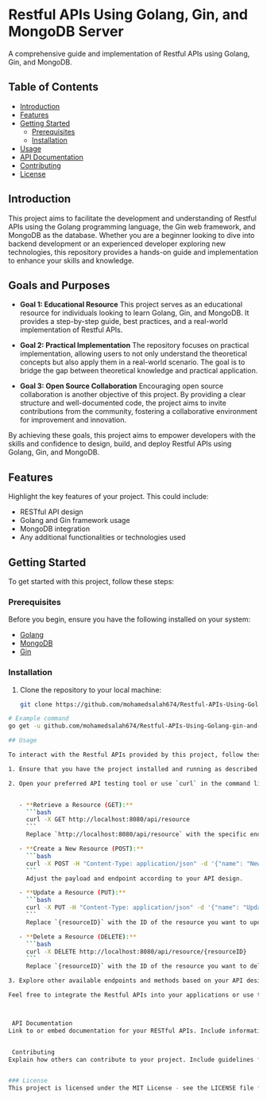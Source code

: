 # Restful APIs Using Golang, Gin, and MongoDB Server

A comprehensive guide and implementation of Restful APIs using Golang, Gin, and MongoDB.

## Table of Contents

- [Introduction](#introduction)
- [Features](#features)
- [Getting Started](#getting-started)
  - [Prerequisites](#prerequisites)
  - [Installation](#installation)
- [Usage](#usage)
- [API Documentation](#api-documentation)
- [Contributing](#contributing)
- [License](#license)

## Introduction


This project aims to facilitate the development and understanding of Restful APIs using the Golang programming language, the Gin web framework, and MongoDB as the database. Whether you are a beginner looking to dive into backend development or an experienced developer exploring new technologies, this repository provides a hands-on guide and implementation to enhance your skills and knowledge.

## Goals and Purposes

- **Goal 1: Educational Resource**
  This project serves as an educational resource for individuals looking to learn Golang, Gin, and MongoDB. It provides a step-by-step guide, best practices, and a real-world implementation of Restful APIs.

- **Goal 2: Practical Implementation**
  The repository focuses on practical implementation, allowing users to not only understand the theoretical concepts but also apply them in a real-world scenario. The goal is to bridge the gap between theoretical knowledge and practical application.

- **Goal 3: Open Source Collaboration**
  Encouraging open source collaboration is another objective of this project. By providing a clear structure and well-documented code, the project aims to invite contributions from the community, fostering a collaborative environment for improvement and innovation.

By achieving these goals, this project aims to empower developers with the skills and confidence to design, build, and deploy Restful APIs using Golang, Gin, and MongoDB.

## Features

Highlight the key features of your project. This could include:

- RESTful API design
- Golang and Gin framework usage
- MongoDB integration
- Any additional functionalities or technologies used

## Getting Started

To get started with this project, follow these steps:

### Prerequisites

Before you begin, ensure you have the following installed on your system:

- [Golang](https://golang.org/doc/install)
- [MongoDB](https://docs.mongodb.com/manual/installation/)
- [Gin](https://github.com/gin-gonic/gin#installation)

### Installation

1. Clone the repository to your local machine:

   ```bash
   git clone https://github.com/mohamedsalah674/Restful-APIs-Using-Golang-gin-and-MongoDB-Server-.git

```bash
# Example command
go get -u github.com/mohamedsalah674/Restful-APIs-Using-Golang-gin-and-MongoDB-Server-

## Usage

To interact with the Restful APIs provided by this project, follow these steps:

1. Ensure that you have the project installed and running as described in the [Installation](#installation) section.

2. Open your preferred API testing tool or use `curl` in the command line to interact with the API. For instance, to retrieve a resource, use the following command:


   - **Retrieve a Resource (GET):**
     ```bash
     curl -X GET http://localhost:8080/api/resource
     ```
     Replace `http://localhost:8080/api/resource` with the specific endpoint for retrieving a resource.

   - **Create a New Resource (POST):**
     ```bash
     curl -X POST -H "Content-Type: application/json" -d '{"name": "NewResource"}' http://localhost:8080/api/resource
     ```
     Adjust the payload and endpoint according to your API design.

   - **Update a Resource (PUT):**
     ```bash
     curl -X PUT -H "Content-Type: application/json" -d '{"name": "UpdatedResource"}' http://localhost:8080/api/resource/{resourceID}
     ```
     Replace `{resourceID}` with the ID of the resource you want to update.

   - **Delete a Resource (DELETE):**
     ```bash
     curl -X DELETE http://localhost:8080/api/resource/{resourceID}
     ```
     Replace `{resourceID}` with the ID of the resource you want to delete.

3. Explore other available endpoints and methods based on your API design. Refer to the [API Documentation](#api-documentation) for detailed information on each endpoint, request/response formats, and any authentication mechanisms.

Feel free to integrate the Restful APIs into your applications or use them for learning and testing purposes. The provided examples cover common CRUD operations, but you can adapt them to your specific use cases and requirements.



 API Documentation
Link to or embed documentation for your RESTful APIs. Include information on endpoints, request/response formats, and any authentication mechanisms.


 Contributing
Explain how others can contribute to your project. Include guidelines for submitting issues, feature requests, or pull requests.


### License
This project is licensed under the MIT License - see the LICENSE file for details.

